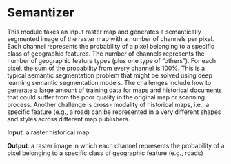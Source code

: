 # Semantizer
This module takes an input raster map and generates a semantically segmented image of the raster map with a 
number of channels per pixel. Each channel represents the probability of a pixel belonging to a specific 
class of geographic features. The number of channels represents the number of geographic feature types (plus 
one type of “others”). For each pixel, the sum of the probability from every channel is 100%. This is a 
typical semantic segmentation problem that might be solved using deep learning semantic segmentation models. 
The challenges include how to generate a large amount of training data for maps and historical documents 
that could suffer from the poor quality in the original map or scanning process. Another challenge is cross-
modality of historical maps, i.e., a specific feature (e.g., a road) can be represented in a very different 
shapes and styles across different map publishers.

**Input**: a raster historical map.

**Output**: a raster image in which each channel represents the probability of a pixel belonging to a 
specific class of geographic feature (e.g., roads)

